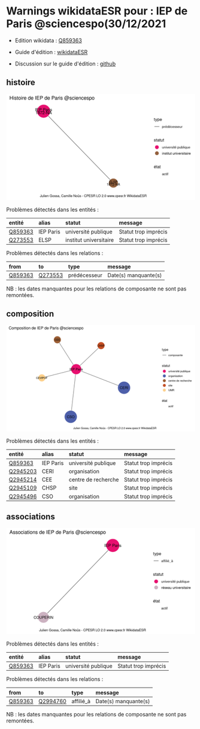 Warnings wikidataESR pour : IEP de Paris @sciencespo(30/12/2021
================

- Edition wikidata : [Q859363](https://www.wikidata.org/wiki/Q859363)
- Guide d'édition : [wikidataESR](https://github.com/cpesr/wikidataESR/)

- Discussion sur le guide d'édition : [github](https://github.com/cpesr/wikidataESR/issues)



## histoire 

![Graphique non généré](Q859363-histoire.png) 

Problèmes détectés dans les entités :

|entité                                           |alias     |statut                 |message              |
|:------------------------------------------------|:---------|:----------------------|:--------------------|
|[Q859363](https://www.wikidata.org/wiki/Q859363) |IEP Paris |université publique    |Statut trop imprécis |
|[Q273553](https://www.wikidata.org/wiki/Q273553) |ELSP      |institut universitaire |Statut trop imprécis |

Problèmes détectés dans les relations :

|from                                             |to                                               |type         |message              |
|:------------------------------------------------|:------------------------------------------------|:------------|:--------------------|
|[Q859363](https://www.wikidata.org/wiki/Q859363) |[Q273553](https://www.wikidata.org/wiki/Q273553) |prédécesseur |Date(s) manquante(s) |

NB : les dates manquantes pour les relations de composante ne sont pas remontées. 



## composition 

![Graphique non généré](Q859363-composition.png) 

Problèmes détectés dans les entités :

|entité                                             |alias     |statut              |message              |
|:--------------------------------------------------|:---------|:-------------------|:--------------------|
|[Q859363](https://www.wikidata.org/wiki/Q859363)   |IEP Paris |université publique |Statut trop imprécis |
|[Q2945203](https://www.wikidata.org/wiki/Q2945203) |CERI      |organisation        |Statut trop imprécis |
|[Q2945214](https://www.wikidata.org/wiki/Q2945214) |CEE       |centre de recherche |Statut trop imprécis |
|[Q2945109](https://www.wikidata.org/wiki/Q2945109) |CHSP      |site                |Statut trop imprécis |
|[Q2945496](https://www.wikidata.org/wiki/Q2945496) |CSO       |organisation        |Statut trop imprécis |

 



## associations 

![Graphique non généré](Q859363-associations.png) 

Problèmes détectés dans les entités :

|entité                                           |alias     |statut              |message              |
|:------------------------------------------------|:---------|:-------------------|:--------------------|
|[Q859363](https://www.wikidata.org/wiki/Q859363) |IEP Paris |université publique |Statut trop imprécis |

Problèmes détectés dans les relations :

|from                                             |to                                                 |type      |message              |
|:------------------------------------------------|:--------------------------------------------------|:---------|:--------------------|
|[Q859363](https://www.wikidata.org/wiki/Q859363) |[Q2994760](https://www.wikidata.org/wiki/Q2994760) |affilié_à |Date(s) manquante(s) |

NB : les dates manquantes pour les relations de composante ne sont pas remontées. 

